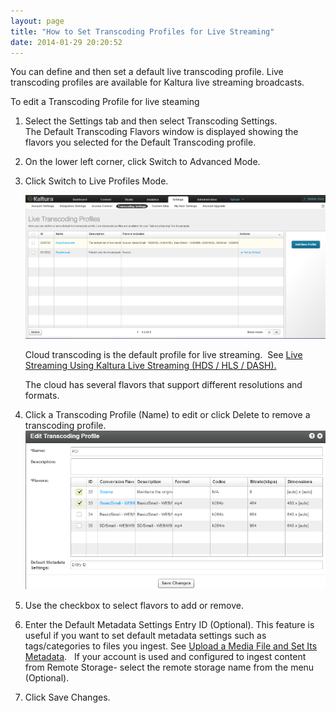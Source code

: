 ```yaml
---
layout: page
title: "How to Set Transcoding Profiles for Live Streaming"
date: 2014-01-29 20:20:52
---
```


You can define and then set a default live transcoding profile. Live transcoding profiles are available for Kaltura live streaming broadcasts.

<p class="mce-procedure">
  To edit a Transcoding Profile for live steaming
</p>

1.  Select the Settings tab and then select Transcoding Settings.  
    The Default Transcoding Flavors window is displayed showing the flavors you selected for the Default Transcoding profile.
2.  On the lower left corner, click Switch to Advanced Mode.
3.  Click Switch to Live Profiles Mode.
    
    <img src="../../assets/1316.img">
    
    Cloud transcoding is the default profile for live streaming.  See <a href="http://knowledge.kaltura.com/node/1047#live_transcoding_profile" target="_blank">Live Streaming Using Kaltura Live Streaming (HDS / HLS / DASH).</a>
    
    The cloud has several flavors that support different resolutions and formats.

4.  Click a Transcoding Profile (Name) to edit or click Delete to remove a transcoding profile.<img src="../../assets/1315.img">
5.  Use the checkbox to select flavors to add or remove.
6.  Enter the Default Metadata Settings Entry ID (Optional). This feature is useful if you want to set default metadata settings such as tags/categories to files you ingest. See <a href="{{site.url}}/documentation/Knowledge/how-upload-media-file-and-set-its-metadata-kmc.html" target="_blank">Upload a Media File and Set Its Metadata</a>.   If your account is used and configured to ingest content from Remote Storage- select the remote storage name from the menu (Optional).
7.  Click Save Changes.